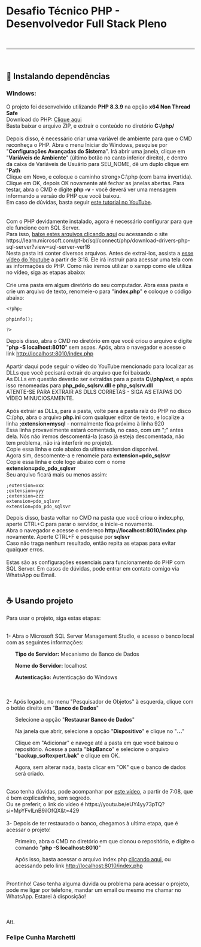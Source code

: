 # Desafio Técnico PHP - Desenvolvedor Full Stack Pleno

<br>
<hr>
<br>

## 🚀 Instalando dependências

<h3>Windows:</h3>
O projeto foi desenvolvido utilizando <strong>PHP 8.3.9</strong> na opção <strong>x64 Non Thread Safe</strong>
<br>
Download do PHP: <a href="https://windows.php.net/downloads/releases/php-8.3.9-nts-Win32-vs16-x64.zip" target="_blank">Clique aqui</a>
<br>
Basta baixar o arquivo ZIP, e extrair o conteúdo no diretório <strong>C:/php/</strong>
<br><br>
Depois disso, é necessário criar uma variável de ambiente para que o CMD reconheça o PHP. Abra o menu Iniciar do Windows, pesquise por "<strong>Configurações Avançadas do Sistema</strong>". Irá abrir uma janela, clique em "<strong>Variáveis de Ambiente</strong>" (último botão no canto inferior direito), e dentro da caixa de Variáveis de Usuário para SEU_NOME, dê um duplo clique em "<strong>Path</strong>
<br>
Clique em Novo, e coloque o caminho strong>C:\php</strong> (com barra invertida).
<br>
Clique em OK, depois OK novamente até fechar as janelas abertas. Para testar, abra o CMD e digite <strong>php -v</strong> - você deverá ver uma mensagem informando a versão do PHP que você baixou.
<br>
Em caso de dúvidas, basta seguir <a href="https://youtu.be/JQU8CmmHJpM?si=wPdcIspOH146FZG1" target="_blank">este tutorial no YouTube</a>.
<br><br><br>
Com o PHP devidamente instalado, agora é necessário configurar para que ele funcione com SQL Server.
<br>
Para isso, <a href="https://download.microsoft.com/download/2/c/6/2c62d969-ea0d-48af-95cc-6838ac93e872/SQLSRV512.ZIP" target="_blank">baixe estes arquivos clicando aqui</a> ou acessando o site https://learn.microsoft.com/pt-br/sql/connect/php/download-drivers-php-sql-server?view=sql-server-ver16
<br>
Nesta pasta irá conter diversos arquivos. Antes de extraí-los, assista a <a href="https://youtu.be/3VJ1njom9F4?si=-jRVJXfDiqcWTJH1&t=196">esse vídeo do Youtube</a> a partir de 3:16. Ele irá instruir para acessar uma tela com as informações do PHP. Como não iremos utilizar o xampp como ele utiliza no vídeo, siga as etapas abaixo:
<br><br>
Crie uma pasta em algum diretório do seu computador. Abra essa pasta e crie um arquivo de texto, renomeie-o para "<strong>index.php</strong>" e coloque o código abaixo:

```
<?php;

phpinfo();

?>
```
Depois disso, abra o CMD no diretório em que você criou o arquivo e digite "<strong>php -S localhost:8010</strong>" sem aspas. Após, abra o navegador e acesse o link <a href="http://localhost:8010/index.php" target="_blank">http://localhost:8010/index.php</a>
<br><br>
Apartir daqui pode seguir o vídeo do YouTube mencionado para localizar as DLLs que você pecisará extrair do arquivo que foi baixado.
<br>
As DLLs em questão deverão ser extraídas para a pasta <strong>C:/php/ext</strong>, e após isso renomeadas para <strong>php_pdo_sqlsrv.dll</strong> e <strong>php_sqlsrv.dll</strong>
<br>
ATENTE-SE PARA EXTRAIR AS DLLS CORRETAS - SIGA AS ETAPAS DO VÍDEO MINUCIOSAMENTE.
<br><br>
Após extrair as DLLs, para a pasta, volte para a pasta raíz do PHP no disco C:/php, abra o arquivo <strong>php.ini</strong> com qualquer editor de texto, e localize a linha <strong>;extension=mysql</strong> - normalmente fica próximo à linha 920
<br>
Essa linha provavelmente estará comentada, no caso, com um ";" antes dela. Nós não iremos descomentá-la (caso já esteja descomentada, não tem problema, não irá interferir no projeto).
<br>
Copie essa linha e cole abaixo da ultima extension disponível.
<br>
Agora sim, descomente-a e renomeie para <strong>extension=pdo_sqlsvr</strong>
<br>
Copie essa linha e cole logo abaixo com o nome <strong>extension=pdo_pdo_sqlsvr</strong>
<br>
Seu arquivo ficará mais ou menos assim:
```
;extension=xxx
;extension=yyy
;extension=zzz
extension=pdo_sqlsvr
extension=pdo_pdo_sqlsvr
```
Depois disso, basta voltar no CMD na pasta que você criou o index.php, aperte CTRL+C para parar o servidor, e inicie-o novamente.
<br>
Abra o navegador e acesse o endereço <strong>http://localhost:8010/index.php</strong> novamente. Aperte CTRL+F e pesquise por <strong>sqlsvr</strong>
<br>
Caso não traga nenhum resultado, então repita as etapas para evitar quaiquer erros.
<br><br>
Estas são as configurações essenciais para funcionamento do PHP com SQL Server.
Em casos de dúvidas, pode entrar em contato comigo via WhatsApp ou Email.
<br><br>

## ☕ Usando projeto

Para usar o projeto, siga estas etapas:
<br><br>

1- Abra o Microsoft SQL Server Management Studio, e acesso o banco local com as seguintes informações:
<ul><strong>Tipo de Servidor:</strong> Mecanismo de Banco de Dados</ul>
<ul><strong>Nome do Servidor:</strong> localhost</ul>
<ul><strong>Autenticação:</strong> Autenticação do Windows</ul>
<br><br>
2- Após logado, no menu "Pesquisador de Objetos" à esquerda, clique com o botão direito em "<strong>Banco de Dados</strong>"
<ul>Selecione a opção "<strong>Restaurar Banco de Dados</strong>"</ul>
<ul>Na janela que abrir, selecione a opção "<strong>Dispositivo</strong>" e clique no "<strong>...</strong>"</ul>
<ul>Clique em "Adicionar" e navege até a pasta em que você baixou o repositório. Acesse a pasta "<strong>bkpBanco</strong>" e selecione o arquivo "<strong>backup_softexpert.bak</strong>" e clique em OK.</ul>
<ul>Agora, sem alterar nada, basta clicar em "OK" que o banco de dados será criado.</ul>
<br>
Caso tenha dúvidas, pode acompanhar por <a href="https://youtu.be/eUY4yy73pTQ?si=MpYFvILnB9ilOfQX&t=428" target "_blank">este vídeo</a>, a partir de 7:08, que é bem explicadinho, sem segredo.
<br>
Ou se preferir, o link do vídeo é https://youtu.be/eUY4yy73pTQ?si=MpYFvILnB9ilOfQX&t=429
<br><br>
3- Depois de ter restaurado o banco, chegamos à ultima etapa, que é acessar o projeto!
<ul>Primeiro, abra o CMD no diretório em que clonou o repositório, e digite o comando "<strong>php -S localhost:8010</strong>"</ul>
<ul>Após isso, basta acessar o arquivo index.php <a href="http://localhost:8010/index.php" target="_blank">clicando aqui</a>, ou acessando pelo link <a href="http://localhost:8010/index.php" target="_blank">http://localhost:8010/index.php</a> </ul>
<br>
Prontinho! Caso tenha alguma dúvida ou problema para acessar o projeto, pode me ligar por telefone, mandar um email ou mesmo me chamar no WhatsApp. Estarei à disposição!
<br><br><br><br>
Att.
<h3>Felipe Cunha Marchetti</h3>
